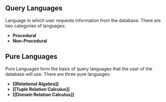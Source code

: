 ## Query Languages
Language in which user requests information from the database. There are two categories of languages:
* **Procedural**
* **Non-Procedural**

## Pure Languages
Pure Languages form the basis of query languages that the user of the database will use.
There are three pure languages:
* **[[Relational Algebra]]**
* **[[Tuple Relation Calculus]]**
* **[[Domain Relation Calculus]]**

